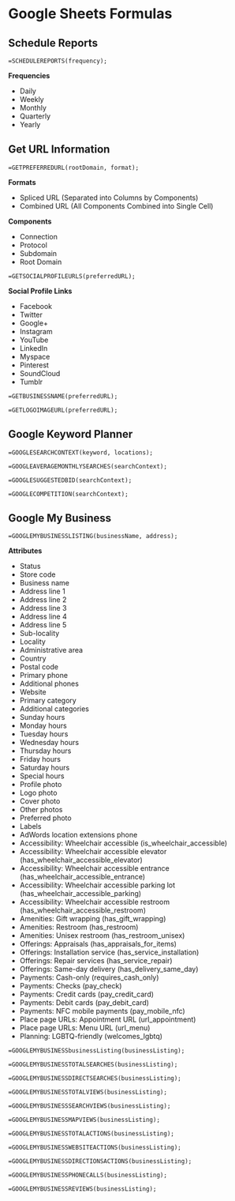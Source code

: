 # Google Sheets Formulas

## Schedule Reports

```=SCHEDULEREPORTS(frequency);```

**Frequencies**

* Daily
* Weekly
* Monthly
* Quarterly
* Yearly

## Get URL Information

```=GETPREFERREDURL(rootDomain, format);```

**Formats**

* Spliced URL (Separated into Columns by Components)
* Combined URL (All Components Combined into Single Cell)

**Components**

* Connection
* Protocol
* Subdomain
* Root Domain

```=GETSOCIALPROFILEURLS(preferredURL);```

**Social Profile Links**

* Facebook
* Twitter
* Google+
* Instagram
* YouTube
* LinkedIn
* Myspace
* Pinterest
* SoundCloud
* Tumblr

```=GETBUSINESSNAME(preferredURL);```

```=GETLOGOIMAGEURL(preferredURL);```

## Google Keyword Planner

```=GOOGLESEARCHCONTEXT(keyword, locations);```

```=GOOGLEAVERAGEMONTHLYSEARCHES(searchContext);```

```=GOOGLESUGGESTEDBID(searchContext);```

```=GOOGLECOMPETITION(searchContext);```

## Google My Business

```=GOOGLEMYBUSINESSLISTING(businessName, address);```

**Attributes**

* Status
* Store code
* Business name
* Address line 1
* Address line 2
* Address line 3
* Address line 4
* Address line 5
* Sub-locality
* Locality
* Administrative area
* Country
* Postal code
* Primary phone
* Additional phones
* Website
* Primary category
* Additional categories
* Sunday hours
* Monday hours
* Tuesday hours
* Wednesday hours
* Thursday hours
* Friday hours
* Saturday hours
* Special hours
* Profile photo
* Logo photo
* Cover photo
* Other photos
* Preferred photo
* Labels
* AdWords location extensions phone
* Accessibility: Wheelchair accessible (is_wheelchair_accessible)
* Accessibility: Wheelchair accessible elevator (has_wheelchair_accessible_elevator)
* Accessibility: Wheelchair accessible entrance (has_wheelchair_accessible_entrance)
* Accessibility: Wheelchair accessible parking lot (has_wheelchair_accessible_parking)
* Accessibility: Wheelchair accessible restroom (has_wheelchair_accessible_restroom)
* Amenities: Gift wrapping (has_gift_wrapping)
* Amenities: Restroom (has_restroom)
* Amenities: Unisex restroom (has_restroom_unisex)
* Offerings: Appraisals (has_appraisals_for_items)
* Offerings: Installation service (has_service_installation)
* Offerings: Repair services (has_service_repair)
* Offerings: Same-day delivery (has_delivery_same_day)
* Payments: Cash-only (requires_cash_only)
* Payments: Checks (pay_check)
* Payments: Credit cards (pay_credit_card)
* Payments: Debit cards (pay_debit_card)
* Payments: NFC mobile payments (pay_mobile_nfc)
* Place page URLs: Appointment URL (url_appointment)
* Place page URLs: Menu URL (url_menu)
* Planning: LGBTQ-friendly (welcomes_lgbtq)

```=GOOGLEMYBUSINESSbusinessListing(businessListing);```

```=GOOGLEMYBUSINESSTOTALSEARCHES(businessListing);```

```=GOOGLEMYBUSINESSDIRECTSEARCHES(businessListing);```

```=GOOGLEMYBUSINESSTOTALVIEWS(businessListing);```

```=GOOGLEMYBUSINESSSEARCHVIEWS(businessListing);```

```=GOOGLEMYBUSINESSMAPVIEWS(businessListing);```

```=GOOGLEMYBUSINESSTOTALACTIONS(businessListing);```

```=GOOGLEMYBUSINESSWEBSITEACTIONS(businessListing);```

```=GOOGLEMYBUSINESSDIRECTIONSACTIONS(businessListing);```

```=GOOGLEMYBUSINESSPHONECALLS(businessListing);```

```=GOOGLEMYBUSINESSREVIEWS(businessListing);```


